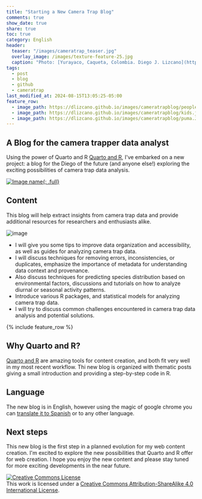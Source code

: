 ```yaml
---
title: "Starting a New Camera Trap Blog"
comments: true
show_date: true
share: true
toc: true
category: English
header:
  teaser: "/images/cameratrap_teaser.jpg"
  overlay_image: /images/texture-feature-25.jpg
  caption: "Photo: [Yurayaco, Caqueta, Colombia. Diego J. Lizcano](https://www.instagram.com/walking_tapir/)"
tags:
  - post
  - blog
  - github
  - cameratrap
last_modified_at: 2024-08-15T13:05:25-05:00
feature_row:
  - image_path: https://dlizcano.github.io/images/cameratrapblog/people.jpg
  - image_path: https://dlizcano.github.io/images/cameratrapblog/kids.jpg
  - image_path: https://dlizcano.github.io/images/cameratrapblog/puma.JPG
---
```


## A Blog for the camera trapper data analyst

Using the power of Quarto and R [Quarto and R](https://quarto.org/), I've embarked on a new project: a blog for the Diego of the future (and anyone else!) exploring the exciting possibilities of camera trap data analysis. 

[![Image name](https://dlizcano.github.io/images/cameratrapblog/cameratrapblog.jpg){: .full}](https://dlizcano.github.io/cameratrap/)

## Content 

This blog will help extract insights from camera trap data and provide additional resources for researchers and enthusiasts alike. 

![image](https://dlizcano.github.io/images/cameratrapblog/cameratrap.jpg)

- I will give you some tips to improve data organization and accessibility, as well as guides for analyzing camera trap data.
- I will discuss techniques for removing errors, inconsistencies, or duplicates, emphasize the importance of metadata for understanding data context and provenance. 
- Also discuss techniques for predicting species distribution based on environmental factors, discussions and tutorials on how to analyze diurnal or seasonal activity patterns. 
- Introduce various R packages, and statistical models for analyzing camera trap data. 
- I will try to discuss common challenges encountered in camera trap data analysis and potential solutions.  

{% include feature_row %}

## Why Quarto and R? 

[Quarto and R](https://quarto.org/) are amazing tools for content creation, and both fit very well in my most recent workflow. Thi new blog is organized with thematic posts giving a small introduction and providing a step-by-step code in R. 

## Language

The new blog is in English, however using the magic of google chrome you can [translate it to Spanish](https://www.youtube.com/watch?app=desktop&v=0ppXHz2pk3A) or to any other language.  

## Next steps

This new blog is the first step in a planned evolution for my web content creation. I'm excited to explore the new possibilities that Quarto and R offer for web creation. I hope you enjoy the new content and please stay tuned for more exciting developments in the near future.


<a rel="license" href="http://creativecommons.org/licenses/by-sa/4.0/"><img alt="Creative Commons License" style="border-width:0" src="http://i.creativecommons.org/l/by-sa/4.0/88x31.png" /></a><br />This work is licensed under a <a rel="license" href="http://creativecommons.org/licenses/by-sa/4.0/">Creative Commons Attribution-ShareAlike 4.0 International License</a>.
